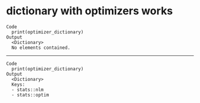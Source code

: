 # dictionary with optimizers works

    Code
      print(optimizer_dictionary)
    Output
      <Dictionary> 
      No elements contained.

---

    Code
      print(optimizer_dictionary)
    Output
      <Dictionary> 
      Keys: 
      - stats::nlm
      - stats::optim

